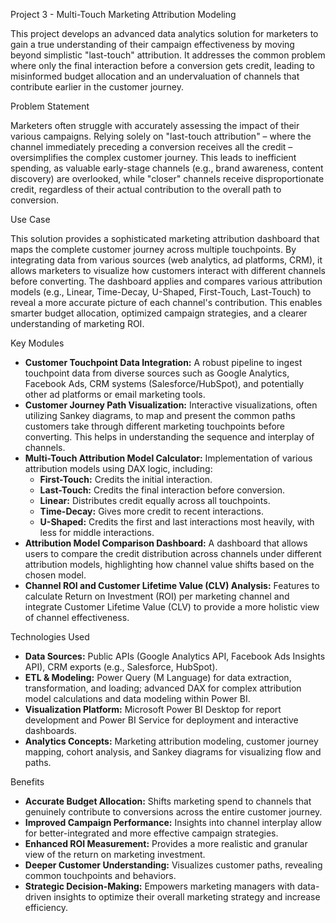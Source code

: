 Project 3 - Multi-Touch Marketing Attribution Modeling

This project develops an advanced data analytics solution for marketers to gain a true understanding of their campaign effectiveness by moving beyond simplistic "last-touch" attribution. It addresses the common problem where only the final interaction before a conversion gets credit, leading to misinformed budget allocation and an undervaluation of channels that contribute earlier in the customer journey.

Problem Statement

Marketers often struggle with accurately assessing the impact of their various campaigns. Relying solely on "last-touch attribution" – where the channel immediately preceding a conversion receives all the credit – oversimplifies the complex customer journey. This leads to inefficient spending, as valuable early-stage channels (e.g., brand awareness, content discovery) are overlooked, while "closer" channels receive disproportionate credit, regardless of their actual contribution to the overall path to conversion.

Use Case

This solution provides a sophisticated marketing attribution dashboard that maps the complete customer journey across multiple touchpoints. By integrating data from various sources (web analytics, ad platforms, CRM), it allows marketers to visualize how customers interact with different channels before converting. The dashboard applies and compares various attribution models (e.g., Linear, Time-Decay, U-Shaped, First-Touch, Last-Touch) to reveal a more accurate picture of each channel's contribution. This enables smarter budget allocation, optimized campaign strategies, and a clearer understanding of marketing ROI.

Key Modules

  * **Customer Touchpoint Data Integration:** A robust pipeline to ingest touchpoint data from diverse sources such as Google Analytics, Facebook Ads, CRM systems (Salesforce/HubSpot), and potentially other ad platforms or email marketing tools.
  * **Customer Journey Path Visualization:** Interactive visualizations, often utilizing Sankey diagrams, to map and present the common paths customers take through different marketing touchpoints before converting. This helps in understanding the sequence and interplay of channels.
  * **Multi-Touch Attribution Model Calculator:** Implementation of various attribution models using DAX logic, including:
      * **First-Touch:** Credits the initial interaction.
      * **Last-Touch:** Credits the final interaction before conversion.
      * **Linear:** Distributes credit equally across all touchpoints.
      * **Time-Decay:** Gives more credit to recent interactions.
      * **U-Shaped:** Credits the first and last interactions most heavily, with less for middle interactions.
  * **Attribution Model Comparison Dashboard:** A dashboard that allows users to compare the credit distribution across channels under different attribution models, highlighting how channel value shifts based on the chosen model.
  * **Channel ROI and Customer Lifetime Value (CLV) Analysis:** Features to calculate Return on Investment (ROI) per marketing channel and integrate Customer Lifetime Value (CLV) to provide a more holistic view of channel effectiveness.

Technologies Used

  * **Data Sources:** Public APIs (Google Analytics API, Facebook Ads Insights API), CRM exports (e.g., Salesforce, HubSpot).
  * **ETL & Modeling:** Power Query (M Language) for data extraction, transformation, and loading; advanced DAX for complex attribution model calculations and data modeling within Power BI.
  * **Visualization Platform:** Microsoft Power BI Desktop for report development and Power BI Service for deployment and interactive dashboards.
  * **Analytics Concepts:** Marketing attribution modeling, customer journey mapping, cohort analysis, and Sankey diagrams for visualizing flow and paths.

Benefits

  * **Accurate Budget Allocation:** Shifts marketing spend to channels that genuinely contribute to conversions across the entire customer journey.
  * **Improved Campaign Performance:** Insights into channel interplay allow for better-integrated and more effective campaign strategies.
  * **Enhanced ROI Measurement:** Provides a more realistic and granular view of the return on marketing investment.
  * **Deeper Customer Understanding:** Visualizes customer paths, revealing common touchpoints and behaviors.
  * **Strategic Decision-Making:** Empowers marketing managers with data-driven insights to optimize their overall marketing strategy and increase efficiency.

